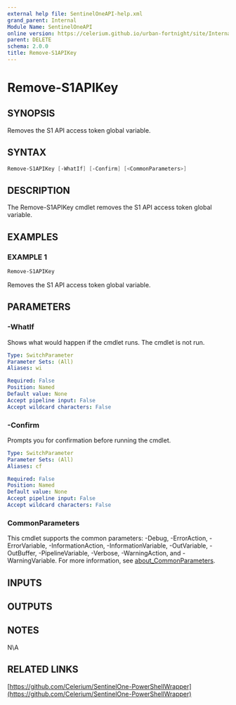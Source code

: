 ```yaml
---
external help file: SentinelOneAPI-help.xml
grand_parent: Internal
Module Name: SentinelOneAPI
online version: https://celerium.github.io/urban-fortnight/site/Internal/Remove-S1APIKey.html
parent: DELETE
schema: 2.0.0
title: Remove-S1APIKey
---
```


# Remove-S1APIKey

## SYNOPSIS
Removes the S1 API access token global variable.

## SYNTAX

```powershell
Remove-S1APIKey [-WhatIf] [-Confirm] [<CommonParameters>]
```

## DESCRIPTION
The Remove-S1APIKey cmdlet removes the S1 API access token global variable.

## EXAMPLES

### EXAMPLE 1
```powershell
Remove-S1APIKey
```

Removes the S1 API access token global variable.

## PARAMETERS

### -WhatIf
Shows what would happen if the cmdlet runs.
The cmdlet is not run.

```yaml
Type: SwitchParameter
Parameter Sets: (All)
Aliases: wi

Required: False
Position: Named
Default value: None
Accept pipeline input: False
Accept wildcard characters: False
```

### -Confirm
Prompts you for confirmation before running the cmdlet.

```yaml
Type: SwitchParameter
Parameter Sets: (All)
Aliases: cf

Required: False
Position: Named
Default value: None
Accept pipeline input: False
Accept wildcard characters: False
```

### CommonParameters
This cmdlet supports the common parameters: -Debug, -ErrorAction, -ErrorVariable, -InformationAction, -InformationVariable, -OutVariable, -OutBuffer, -PipelineVariable, -Verbose, -WarningAction, and -WarningVariable. For more information, see [about_CommonParameters](http://go.microsoft.com/fwlink/?LinkID=113216).

## INPUTS

## OUTPUTS

## NOTES
N\A

## RELATED LINKS

[https://github.com/Celerium/SentinelOne-PowerShellWrapper](https://github.com/Celerium/SentinelOne-PowerShellWrapper)


